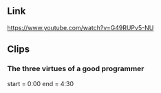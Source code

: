 ## Link
https://www.youtube.com/watch?v=G49RUPv5-NU

## Clips
### The three virtues of a good programmer
start = 0:00
end = 4:30